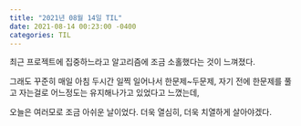 ```yaml
---
title: "2021년 08월 14일 TIL"
date: 2021-08-14 00:23:00 -0400
categories: TIL
---
```


최근 프로젝트에 집중하느라고 알고리즘에 조금 소홀했다는 것이 느껴졌다. 

그래도 꾸준히 매일 아침 두시간 일찍 일어나서 한문제~두문제, 자기 전에 한문제를 풀고 자는걸로 어느정도는 유지해나가고 있었다고 느꼈는데,

오늘은 여러모로 조금 아쉬운 날이었다. 더욱 열심히, 더욱 치열하게 살아야겠다.
